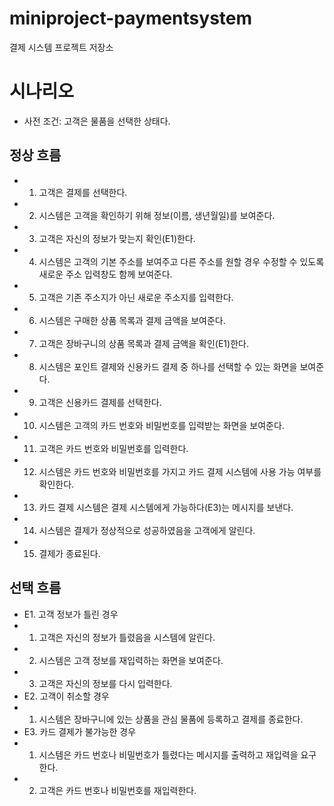 # miniproject-paymentsystem
결제 시스템 프로젝트 저장소
# 시나리오
- 사전 조건: 고객은 물품을 선택한 상태다.
## 정상 흐름
- 1. 고객은 결제를 선택한다.
- 2. 시스템은 고객을 확인하기 위해 정보(이름, 생년월일)를 보여준다.
- 3. 고객은 자신의 정보가 맞는지 확인(E1)한다.
- 4. 시스템은 고객의 기본 주소를 보여주고 다른 주소를 원할 경우 수정할 수 있도록 새로운 주소 입력창도 함께 보여준다.
- 5. 고객은 기존 주소지가 아닌 새로운 주소지를 입력한다.
- 6. 시스템은 구매한 상품 목록과 결제 금액을 보여준다.
- 7. 고객은 장바구니의 상품 목록과 결제 금액을 확인(E1)한다.
- 8. 시스템은 포인트 결제와 신용카드 결제 중 하나를 선택할 수 있는 화면을 보여준다.
- 9. 고객은 신용카드 결제를 선택한다.
- 10. 시스템은 고객의 카드 번호와 비밀번호를 입력받는 화면을 보여준다.
- 11. 고객은 카드 번호와 비밀번호를 입력한다.
- 12. 시스템은 카드 번호와 비밀번호를 가지고 카드 결제 시스템에 사용 가능 여부를 확인한다.
- 13. 카드 결제 시스템은 결제 시스템에게 가능하다(E3)는 메시지를 보낸다.
- 14. 시스템은 결제가 정상적으로 성공하였음을 고객에게 알린다.
- 15. 결제가 종료된다.
## 선택 흐름
- E1. 고객 정보가 틀린 경우
- 1. 고객은 자신의 정보가 틀렸음을 시스템에 알린다.
- 2. 시스템은 고객 정보를 재입력하는 화면을 보여준다.
- 3. 고객은 자신의 정보를 다시 입력한다.
- E2. 고객이 취소할 경우
- 1. 시스템은 장바구니에 있는 상품을 관심 물품에 등록하고 결제를 종료한다.
- E3. 카드 결제가 불가능한 경우
- 1. 시스템은 카드 번호나 비밀번호가 틀렸다는 메시지를 출력하고 재입력을 요구한다.
- 2. 고객은 카드 번호나 비밀번호를 재입력한다.
